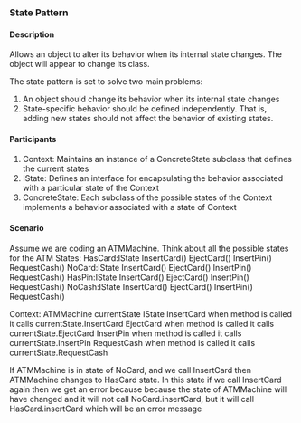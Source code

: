 ### State Pattern

#### Description
Allows an object to alter its behavior when its internal state changes. The object will appear to change its class.

The state pattern is set to solve two main problems:
1. An object should change its behavior when its internal state changes
2. State-specific behavior should be defined independently. That is, adding new states should not affect the behavior of existing states.


#### Participants
1. Context: Maintains an instance of a ConcreteState subclass that defines the current states
2. IState: Defines an interface for encapsulating the behavior associated with a particular state of the Context
3. ConcreteState: Each subclass of the possible states of the Context implements a behavior associated with a state of Context


#### Scenario
Assume we are coding an ATMMachine. Think about all the possible states for the ATM
States:
HasCard:IState
    InsertCard()
    EjectCard()
    InsertPin()
    RequestCash()
NoCard:IState
    InsertCard()
    EjectCard()
    InsertPin()
    RequestCash()
HasPin:IState
    InsertCard()
    EjectCard()
    InsertPin()
    RequestCash()
NoCash:IState
    InsertCard()
    EjectCard()
    InsertPin()
    RequestCash()

Context: ATMMachine
    currentState IState
    InsertCard when method is called it calls currentState.InsertCard
    EjectCard when method is called it calls currentState.EjectCard
    InsertPin when method is called it calls currentState.InsertPin
    RequestCash when method is called it calls currentState.RequestCash


If ATMMachine is in state of NoCard, and we call InsertCard then ATMMachine changes to HasCard state. In this state if we call InsertCard again then we get an error because because the state of ATMMachine will have changed and it will not call NoCard.insertCard, but it will call HasCard.insertCard which will be an error message

